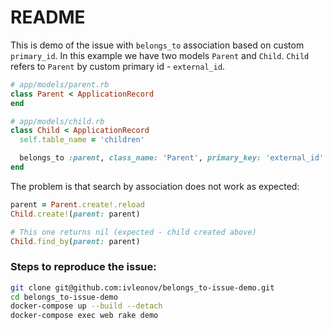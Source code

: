 # README

This is demo of the issue with `belongs_to` association based on custom `primary_id`.
In this example we have two models `Parent` and `Child`.
`Child` refers to `Parent` by custom primary id - `external_id`.

```ruby
# app/models/parent.rb
class Parent < ApplicationRecord
end

# app/models/child.rb
class Child < ApplicationRecord
  self.table_name = 'children'

  belongs_to :parent, class_name: 'Parent', primary_key: 'external_id'
end
```

The problem is that search by association does not work as expected:
```ruby
parent = Parent.create!.reload
Child.create!(parent: parent)

# This one returns nil (expected - child created above)
Child.find_by(parent: parent)
```

### Steps to reproduce the issue:
```bash
git clone git@github.com:ivleonov/belongs_to-issue-demo.git
cd belongs_to-issue-demo
docker-compose up --build --detach
docker-compose exec web rake demo
```
